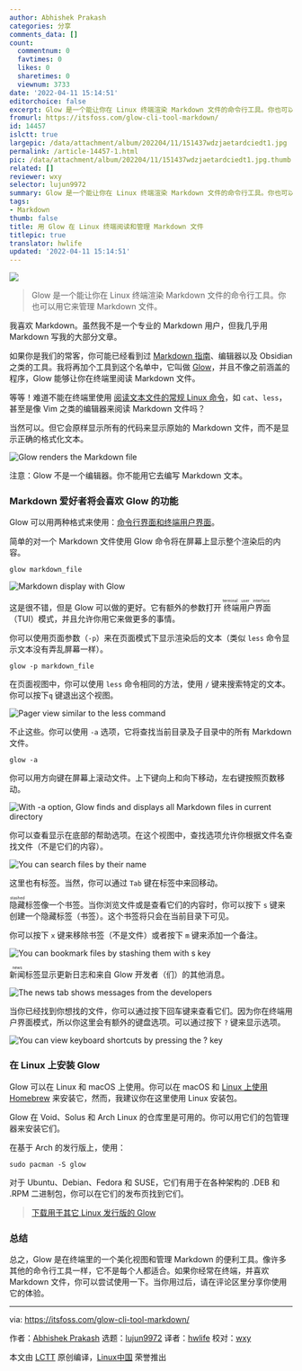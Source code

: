 ```yaml
---
author: Abhishek Prakash
categories: 分享
comments_data: []
count:
  commentnum: 0
  favtimes: 0
  likes: 0
  sharetimes: 0
  viewnum: 3733
date: '2022-04-11 15:14:51'
editorchoice: false
excerpt: Glow 是一个能让你在 Linux 终端渲染 Markdown 文件的命令行工具。你也可以用它来管理 Markdown 文件。
fromurl: https://itsfoss.com/glow-cli-tool-markdown/
id: 14457
islctt: true
largepic: /data/attachment/album/202204/11/151437wdzjaetardciedt1.jpg
permalink: /article-14457-1.html
pic: /data/attachment/album/202204/11/151437wdzjaetardciedt1.jpg.thumb.jpg
related: []
reviewer: wxy
selector: lujun9972
summary: Glow 是一个能让你在 Linux 终端渲染 Markdown 文件的命令行工具。你也可以用它来管理 Markdown 文件。
tags:
- Markdown
thumb: false
title: 用 Glow 在 Linux 终端阅读和管理 Markdown 文件
titlepic: true
translator: hwlife
updated: '2022-04-11 15:14:51'
---
```


![](/data/attachment/album/202204/11/151437wdzjaetardciedt1.jpg)



> 
> Glow 是一个能让你在 Linux 终端渲染 Markdown 文件的命令行工具。你也可以用它来管理 Markdown 文件。
> 
> 
> 


我喜欢 Markdown。虽然我不是一个专业的 Markdown 用户，但我几乎用 Markdown 写我的大部分文章。


如果你是我们的常客，你可能已经看到过 [Markdown 指南](https://itsfoss.com/markdown-guide/)、编辑器以及 Obsidian 之类的工具。我将再加个工具到这个名单中，它叫做 [Glow](https://github.com/charmbracelet/glow)，并且不像之前涵盖的程序，Glow 能够让你在终端里阅读 Markdown 文件。


等等！难道不能在终端里使用 [阅读文本文件的常规 Linux 命令](https://linuxhandbook.com/view-file-linux/)，如 `cat`、`less`，甚至是像 Vim 之类的编辑器来阅读 Markdown 文件吗？


当然可以。但它会原样显示所有的代码来显示原始的 Markdown 文件，而不是显示正确的格式化文本。


![Glow renders the Markdown file](/data/attachment/album/202204/11/151453orewek5mb757gj9w.png)


注意：Glow 不是一个编辑器。你不能用它去编写 Markdown 文本。


### Markdown 爱好者将会喜欢 Glow 的功能


Glow 可以用两种格式来使用：[命令行界面和终端用户界面](https://itsfoss.com/gui-cli-tui/)。


简单的对一个 Markdown 文件使用 Glow 命令将在屏幕上显示整个渲染后的内容。



```
glow markdown_file

```

![Markdown display with Glow](/data/attachment/album/202204/11/151454gf2ydywey0yye4wx.png)


这是很不错，但是 Glow 可以做的更好。它有额外的参数打开<ruby> 终端用户界面 <rt>  terminal user interface </rt></ruby>（TUI）模式，并且允许你用它来做更多的事情。


你可以使用页面参数（`-p`）来在页面模式下显示渲染后的文本（类似 `less` 命令显示文本没有弄乱屏幕一样）。



```
glow -p markdown_file

```

在页面视图中，你可以使用 `less` 命令相同的方法，使用 `/` 键来搜索特定的文本。你可以按下`q` 键退出这个视图。


![Pager view similar to the less command](/data/attachment/album/202204/11/151455hads6mzdhqrm6seq.png)


不止这些。你可以使用 `-a` 选项，它将查找当前目录及子目录中的所有 Markdown 文件。



```
glow -a

```

你可以用方向键在屏幕上滚动文件。上下键向上和向下移动，左右键按照页数移动。


![With -a option, Glow finds and displays all Markdown files in current directory](/data/attachment/album/202204/11/151456hrf8f1mrrwyuk3mk.png)


你可以查看显示在底部的帮助选项。在这个视图中，查找选项允许你根据文件名查找文件（不是它们的内容）。


![You can search files by their name](/data/attachment/album/202204/11/151457pl3w39su93y1cerz.png)


这里也有标签。当然，你可以通过 `Tab` 键在标签中来回移动。


<ruby> 隐藏 <rt>  stashed </rt></ruby>标签像一个书签。当你浏览文件或是查看它们的内容时，你可以按下 `s` 键来创建一个隐藏标签（书签）。这个书签将只会在当前目录下可见。


你可以按下 `x` 键来移除书签（不是文件）或者按下 `m` 键来添加一个备注。


![You can bookmark files by stashing them with s key](/data/attachment/album/202204/11/151458x565js5s6yfcg3uv.png)


<ruby> 新闻 <rt>  news </rt></ruby>标签显示更新日志和来自 Glow 开发者（们）的其他消息。


![The news tab shows messages from the developers](/data/attachment/album/202204/11/151459oaza3vfxjuhaddv9.png)


当你已经找到你想找的文件，你可以通过按下回车键来查看它们。因为你在终端用户界面模式，所以你这里会有额外的键盘选项。可以通过按下 `?` 键来显示选项。


![You can view keyboard shortcuts by pressing the ? key](/data/attachment/album/202204/11/151500dv6w3vig0rgui1y6.png)


### 在 Linux 上安装 Glow


Glow 可以在 Linux 和 macOS 上使用。你可以在 macOS 和 [Linux 上使用 Homebrew](https://itsfoss.com/homebrew-linux/) 来安装它，然而，我建议你在这里使用 Linux 安装包。


Glow 在 Void、Solus 和 Arch Linux 的仓库里是可用的。你可以用它们的包管理器来安装它们。


在基于 Arch 的发行版上，使用：



```
sudo pacman -S glow

```

对于 Ubuntu、Debian、Fedora 和 SUSE，它们有用于在各种架构的 .DEB 和 .RPM 二进制包，你可以在它们的发布页找到它们。



> 
> [下载用于其它 Linux 发行版的 Glow](https://github.com/charmbracelet/glow/releases)
> 
> 
> 


### 总结


总之，Glow 是在终端里的一个美化视图和管理 Markdown 的便利工具。像许多其他的命令行工具一样，它不是每个人都适合。如果你经常在终端，并喜欢 Markdown 文件，你可以尝试使用一下。当你用过后，请在评论区里分享你使用它的体验。




---


via: <https://itsfoss.com/glow-cli-tool-markdown/>


作者：[Abhishek Prakash](https://itsfoss.com/author/abhishek/) 选题：[lujun9972](https://github.com/lujun9972) 译者：[hwlife](https://github.com/hwlife) 校对：[wxy](https://github.com/wxy)


本文由 [LCTT](https://github.com/LCTT/TranslateProject) 原创编译，[Linux中国](https://linux.cn/) 荣誉推出